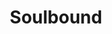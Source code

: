 ---
guid: "446D6390-6205-4E38-AC52-ADD7BCB619DD"
title: "Soulbound"
description: "In this episode, we discuss soulbound tokens, its characteristics, and how it connects to a soul. We also talk about China's social credit system and the use cases of soulbound tokens."
pubDate: "Tue, 14 June 2022 18:00:00 -0500"
itunes-explicit: false
itunes-episode: 28
itunes-episodeType: Full

# More info
youtube-full: https://youtu.be/-zrEoSePWm8
discussion: https://twitter.com/fulldecent/status/1536854323778420736

# Timeline
timeline:
  - seconds: 40
    title: Pushing Ether sends control
  - seconds: 158
    title: Full disclaimer if you want to push ether
  - seconds: 211
    title: Soulbound tokens, good or bad?
  - seconds: 292
    title: Can soulbound tokens be fungible AND nonfungible?
  - seconds: 471
    title: Star of David is a soulbound token?
  - seconds: 512
    title: What tattoos are soulbound tokens? not all
  - seconds: 568
    title: Should soulbound tokens be transferrable?
  - seconds: 834
    title: Soulbound does not require immutable
  - seconds: 853
    title: How do you connect to a soul?
  - seconds: 938
    title: Deep into the metaphysics of souls
  - seconds: 1200
    title: China social credit system
  - seconds: 1247
    title: The SBT use cases
  - seconds: 1554
    title: A personal, question did you overestimate or underestimate what was coming?


# File information
enclosure-url: "GET THIS EPISODE DATE AND NUMBER"
enclosure-length: 42019036
enclosure-type: "audio/x-m4a"
itunes-duration: 2232
---